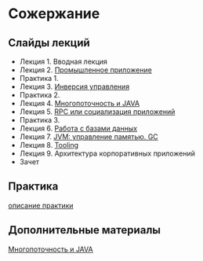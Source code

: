 Сожержание
===

## Слайды лекций
* Лекция 1. Вводная лекция
* Лекция 2. [Промышленное приложение](https://naumen-student.github.io/EnterpriseJavaCourse-a2019/lecture/lecture02.html)
* Практика 1. 
* Лекция 3. [Инверсия управления](https://naumen-student.github.io/EnterpriseJavaCourse-a2019/lecture/lecture03.pdf)
* Практика 2.
* Лекция 4. [Многопоточность и JAVA](https://naumen-student.github.io/EnterpriseJavaCourse-a2019/lecture/lecture04.html)
* Лекция 5. [RPC или социализация приложений](https://naumen-student.github.io/EnterpriseJavaCourse-a2019/lecture/lecture05.html)
* Практика 3.
* Лекция 6. [Работа с базами данных](https://naumen-student.github.io/EnterpriseJavaCourse-a2019/lecture/lecture06.pdf)
* Лекция 7. [JVM: управление памятью. GC](https://naumen-student.github.io/EnterpriseJavaCourse-a2019/lecture/lecture07.pdf)
* Лекция 8. [Tooling](https://naumen-student.github.io/EnterpriseJavaCourse-a2019/lecture/lecture08.pdf)
* Лекция 9. Архитектура корпоративных приложений
* Зачет

## Практика
[описание практики](doc/practice.md)

## Дополнительные материалы
[Многопоточность и JAVA](doc/JavaConcurrent/)
